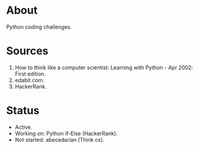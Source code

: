 # About
Python coding challenges.

# Sources
1. How to think like a computer scientist: Learning with Python - Apr 2002: First edition.
2. edabit.com. 
3. HackerRank.
 
# Status
- Active. 
- Working on: Python if-Else (HackerRank). 
- Not started: abecedarian (Think cs).